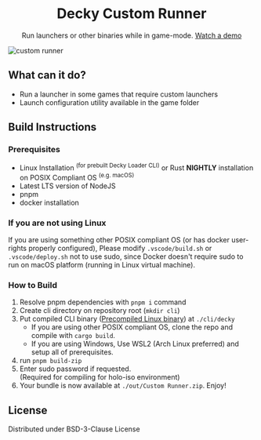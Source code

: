 <h1 align="center">Decky Custom Runner</h1>
<p align="center">Run launchers or other binaries while in game-mode. <a href="https://youtu.be/OGEbivDFkug">Watch a demo</a></p>

![custom runner](https://github.com/Alex4386/decky-custom-runner/assets/27724108/5d98d46e-9108-43a9-ad66-a2020cd93b5e)

## What can it do?
* Run a launcher in some games that require custom launchers
* Launch configuration utility available in the game folder

## Build Instructions
### Prerequisites
* Linux Installation <sup>(for prebuilt Decky Loader CLI)</sup> or Rust **NIGHTLY** installation on POSIX Compliant OS <sup>(e.g. macOS)</sup>
* Latest LTS version of NodeJS
* pnpm
* docker installation

### If you are not using Linux
If you are using something other POSIX compliant OS (or has docker user-rights properly configured), Please modify `.vscode/build.sh` or `.vscode/deploy.sh` not to use sudo, since Docker doesn't require sudo to run on macOS platform (running in Linux virtual machine). 

### How to Build
1. Resolve pnpm dependencies with `pnpm i` command
2. Create cli directory on repository root (`mkdir cli`)
3. Put compiled CLI binary ([Precompiled Linux binary](https://github.com/SteamDeckHomebrew/cli/releases/latest)) at `./cli/decky`
   - If you are using other POSIX compliant OS, clone the repo and compile with `cargo build`.
   - If you are using Windows, Use WSL2 (Arch Linux preferred) and setup all of prerequisites.
4. run `pnpm build-zip`
5. Enter sudo password if requested.  
   (Required for compiling for holo-iso environment)
6. Your bundle is now available at `./out/Custom Runner.zip`. Enjoy!

## License
Distributed under BSD-3-Clause License  
